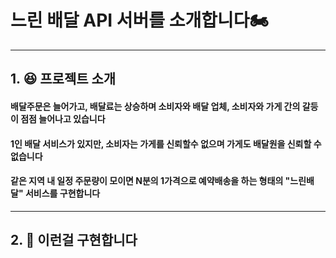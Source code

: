 # 느린 배달 API 서버를 소개합니다🏍️
- - -
## 1. :laughing: 프로젝트 소개

#### 배달주문은 늘어가고, 배달료는 상승하며 소비자와 배달 업체, 소비자와 가게 간의 갈등이 점점 늘어나고 있습니다
#### 1인 배달 서비스가 있지만, 소비자는 가게를 신뢰할수 없으며 가게도 배달원을 신뢰할 수 없습니다
#### 같은 지역 내 일정 주문량이 모이면 N분의 1가격으로 예약배송을 하는 형태의 "느린배달" 서비스를 구현합니다

- - -
## 2. :information_desk_person: 이런걸 구현합니다

